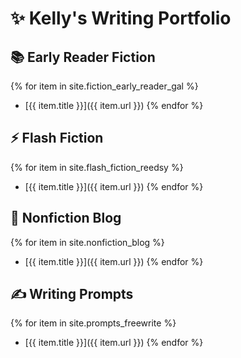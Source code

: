 # ✨ Kelly's Writing Portfolio

## 📚 Early Reader Fiction
{% for item in site.fiction_early_reader_gal %}
- [{{ item.title }}]({{ item.url }})
{% endfor %}

## ⚡ Flash Fiction
{% for item in site.flash_fiction_reedsy %}
- [{{ item.title }}]({{ item.url }})
{% endfor %}

## 🧠 Nonfiction Blog
{% for item in site.nonfiction_blog %}
- [{{ item.title }}]({{ item.url }})
{% endfor %}

## ✍️ Writing Prompts
{% for item in site.prompts_freewrite %}
- [{{ item.title }}]({{ item.url }})
{% endfor %}
